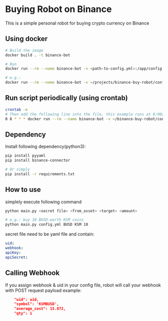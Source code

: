 # Buying Robot on Binance
This is a simple personal robot for buying crypto currency on Binance

## Using docker

``` sh
# Build the image
docker build . -t binance-bot

# Run
docker run --rm --name binance-bot -v <path-to-config.yml>:/app/config.yml binance-bot python main.py config.yml <secret file> <from_asset> <target> <amount>

# e.g.:
docker run --rm --name binance-bot -v ~/projects/binance-buy-robot/config.yml:/app/config.yml binance-bot python main.py config.yml BUSD KSM 10
```

## Run script periodically (using crontab)

``` sh
crontab -e
# Then add the following line into the file, this example runs at 8:00am everyday
0 8 * * * docker run --rm --name binance-bot -v ~/binance-buy-robot/config.yml:/app/config.yml binance-bot python main.py config.yml BUSD KSM 10 >> ~/projects/binance-buy-robot/log.txt
```

## Dependency
Install following dependency(python3):

``` sh
pip install pyyaml
pip install binance-connector

# Or simply
pip install -r requirements.txt
```
## How to use
simplely execute following command

``` sh
python main.py <secret file> <from_asset> <target> <amount>

# e.g.: buy 10 BUSD-worth KSM coins
python main.py config.yml BUSD KSM 10
```

secret file need to be yaml file and contain:

```yaml
uid:
webhook:
apiKey:
apiSecret: 
```

## Calling Webhook
If you assign webhook & uid in your config file, robot will call your webhook with POST request
payload example:

```json
    "uid": uid,
    "symbol": 'KSMBUSD',
    "average_cost": 15.872,
    "qty": 1
```